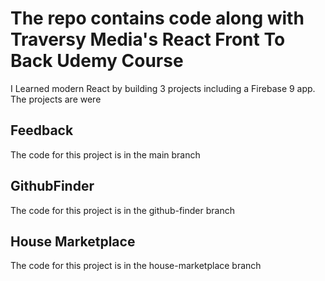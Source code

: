 # The repo contains code along with Traversy Media's React Front To Back Udemy Course

I Learned modern React by building 3 projects including a Firebase 9 app. The projects are were 

## Feedback 
The code for this project is in the main branch 

## GithubFinder 
The code for this project is in the github-finder branch 

## House Marketplace 
The code for this project is in the house-marketplace branch
